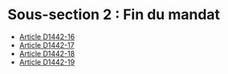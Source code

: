 # Sous-section 2 : Fin du mandat

* [Article D1442-16](./LEGIARTI000018536148.md)
* [Article D1442-17](./LEGIARTI000018536146.md)
* [Article D1442-18](./LEGIARTI000018536144.md)
* [Article D1442-19](./LEGIARTI000018536142.md)
